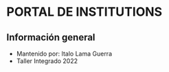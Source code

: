 # PORTAL DE INSTITUTIONS
## Información general
- Mantenido por:  Italo Lama Guerra
- Taller Integrado 2022